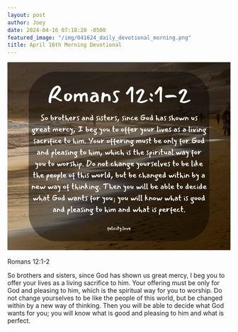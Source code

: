 ```yaml
---
layout: post
author: Joey
date: 2024-04-16 07:18:28 -0500
featured_image: "/img/041624_daily_devotional_morning.png"
title: April 16th Morning Devotional
---
```


[![April 16th 2024 - Morning Devotional](/img/041624_daily_devotional_morning.png)](/img/041624_daily_devotional_morning.png)

Romans 12:1-2

So brothers and sisters, since God has shown us great mercy, I beg you to offer your lives as a living sacrifice to him. Your offering must be only for God and pleasing to him, which is the spiritual way for you to worship. Do not change yourselves to be like the people of this world, but be changed within by a new way of thinking. Then you will be able to decide what God wants for you; you will know what is good and pleasing to him and what is perfect. 